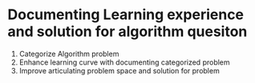 # Documenting Learning experience and solution for algorithm quesiton

1) Categorize Algorithm problem
2) Enhance learning curve with documenting categorized problem
3) Improve articulating problem space and solution for problem

